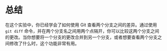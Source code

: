 # 总结

在这个实验中，你已经学会了如何使用 Git 查看两个分支之间的差异。通过使用 `git diff` 命令，并在两个分支名之间用两个点隔开，你可以比较这两个分支之间的更改。当你想要将一个分支的更改合并到另一个分支，或者想要查看两个分支之间修改了什么时，这个功能非常有用。
